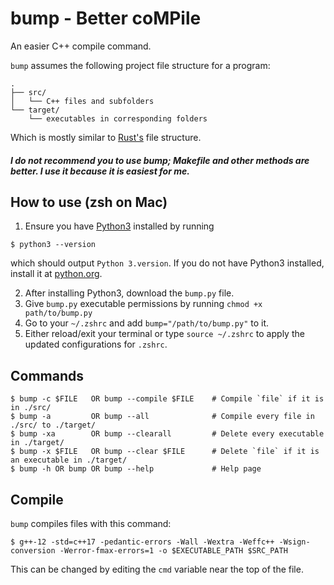 # bump - Better coMPile

An easier C++ compile command.

`bump` assumes the following project file structure for a program:
```
.
├── src/
│   └── C++ files and subfolders
└── target/
    └── executables in corresponding folders
```
Which is mostly similar to [Rust's](https://www.rust-lang.org/) file structure.

##### *I do not recommend you to use bump; Makefile and other methods are better. I use it because it is easiest for me.*

## How to use (zsh on Mac)
1. Ensure you have [Python3](https://www.python.org/downloads/) installed by running
```console
$ python3 --version
```
which should output `Python 3.version`. If you do not have Python3 installed, install it at [python.org](https://www.python.org/downloads/).

2. After installing Python3, download the `bump.py` file.
3. Give `bump.py` executable permissions by running `chmod +x path/to/bump.py`
4. Go to your `~/.zshrc` and add `bump="/path/to/bump.py"` to it.
5. Either reload/exit your terminal or type `source ~/.zshrc` to apply the updated configurations for `.zshrc`.

## Commands
```console
$ bump -c $FILE   OR bump --compile $FILE    # Compile `file` if it is in ./src/
$ bump -a         OR bump --all              # Compile every file in ./src/ to ./target/
$ bump -xa        OR bump --clearall         # Delete every executable in ./target/
$ bump -x $FILE   OR bump --clear $FILE      # Delete `file` if it is an executable in ./target/
$ bump -h OR bump OR bump --help             # Help page
```

## Compile
`bump` compiles files with this command:
```console
$ g++-12 -std=c++17 -pedantic-errors -Wall -Wextra -Weffc++ -Wsign-conversion -Werror-fmax-errors=1 -o $EXECUTABLE_PATH $SRC_PATH
```
This can be changed by editing the `cmd` variable near the top of the file.
